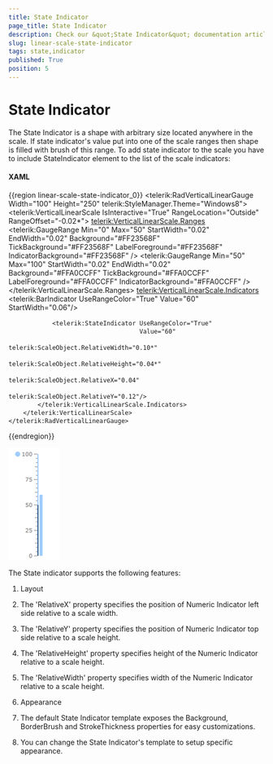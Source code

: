 ```yaml
---
title: State Indicator
page_title: State Indicator
description: Check our &quot;State Indicator&quot; documentation article for the RadGauge {{ site.framework_name }} control.
slug: linear-scale-state-indicator
tags: state,indicator
published: True
position: 5
---
```


# State Indicator

The State Indicator is a shape with arbitrary size located anywhere in the scale. If state indicator's value put into one of the scale ranges then shape is filled with brush of this range. To add state indicator to the scale you have to include StateIndicator element to the list of the scale indicators:

#### __XAML__
{{region linear-scale-state-indicator_0}}
	<telerik:RadVerticalLinearGauge Width="100" Height="250" telerik:StyleManager.Theme="Windows8">
	    <telerik:VerticalLinearScale IsInteractive="True"
	                         RangeLocation="Outside"
	                         RangeOffset="-0.02*">
	        <telerik:VerticalLinearScale.Ranges>
	            <telerik:GaugeRange Min="0" Max="50"
	                                StartWidth="0.02"
	                                EndWidth="0.02"
	                                Background="#FF23568F"
	                                TickBackground="#FF23568F"
	                                LabelForeground="#FF23568F"
	                                IndicatorBackground="#FF23568F" />
	            <telerik:GaugeRange Min="50" Max="100"
	                                StartWidth="0.02"
	                                EndWidth="0.02"
	                                Background="#FFA0CCFF"
	                                TickBackground="#FFA0CCFF"
	                                LabelForeground="#FFA0CCFF"
	                                IndicatorBackground="#FFA0CCFF" />
	        </telerik:VerticalLinearScale.Ranges>
	        <telerik:VerticalLinearScale.Indicators>
	            <telerik:BarIndicator UseRangeColor="True" 
	                                  Value="60"
	                                  StartWidth="0.06"/>
	
	            <telerik:StateIndicator UseRangeColor="True"  
	                                    Value="60"
	                                    telerik:ScaleObject.RelativeWidth="0.10*"
	                                    telerik:ScaleObject.RelativeHeight="0.04*"
	                                    telerik:ScaleObject.RelativeX="0.04"
	                                    telerik:ScaleObject.RelativeY="0.12"/>
	        </telerik:VerticalLinearScale.Indicators>
	    </telerik:VerticalLinearScale>
	</telerik:RadVerticalLinearGauge>
{{endregion}}

![{{ site.framework_name }} RadGauge State Indicator](images/LinearScaleStateIndicator.png)

The State indicator supports the following features:

1. Layout

2. The 'RelativeX' property specifies the position of Numeric Indicator left side relative to a scale width. 

3. The 'RelativeY' property specifies the position of Numeric Indicator top side relative to a scale height. 

4. The 'RelativeHeight' property specifies height of the Numeric Indicator relative to a scale height. 

5. The 'RelativeWidth' property specifies width of the Numeric Indicator relative to a scale height. 

6. Appearance

7. The default State Indicator template exposes the Background, BorderBrush and StrokeThickness properties for easy customizations.

8. You can change the State Indicator's template to setup specific appearance.
